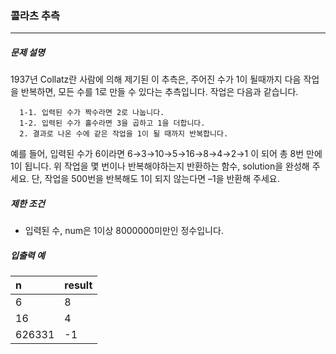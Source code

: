 ### 콜라츠 추측

***

##### 문제 설명

1937년 Collatz란 사람에 의해 제기된 이 추측은, 주어진 수가 1이 될때까지 다음 작업을 반복하면, 모든 수를 1로 만들 수 있다는 추측입니다. 작업은 다음과 같습니다.   

      1-1. 입력된 수가 짝수라면 2로 나눕니다.    
      1-2. 입력된 수가 홀수라면 3을 곱하고 1을 더합니다.   
      2. 결과로 나온 수에 같은 작업을 1이 될 때까지 반복합니다.   

예를 들어, 입력된 수가 6이라면 6→3→10→5→16→8→4→2→1 이 되어 총 8번 만에 1이 됩니다. 위 작업을 몇 번이나 반복해야하는지 반환하는 함수, solution을 완성해 주세요. 단, 작업을 500번을 반복해도 1이 되지 않는다면 –1을 반환해 주세요.   

##### 제한 조건

- 입력된 수, num은 1이상 8000000미만인 정수입니다.
      
##### 입출력 예

| n | result | 
| :----- | :----- |
| 6 | 8 |
| 16 | 4 |
| 626331 | -1 |
